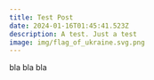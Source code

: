 ```yaml
---
title: Test Post
date: 2024-01-16T01:45:41.523Z
description: A test. Just a test
image: img/flag_of_ukraine.svg.png
---
```

bla bla bla